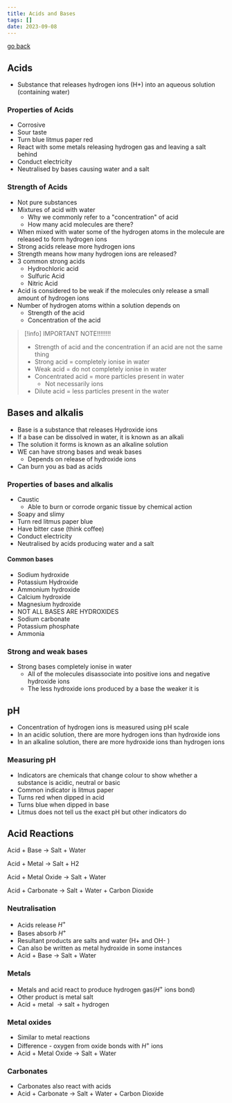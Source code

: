 ```yaml
---
title: Acids and Bases
tags: []
date: 2023-09-08
---
```

[go back](9Subjects/9Chemistry.md)

## Acids
- Substance that releases hydrogen ions (H+) into an aqueous solution (containing water)  
### Properties of Acids
- Corrosive
- Sour taste
- Turn blue litmus paper red
- React with some metals releasing hydrogen gas and leaving a salt behind
- Conduct electricity
- Neutralised by bases causing water and a salt

### Strength of Acids
- Not pure substances
- Mixtures of acid with water
	- Why we commonly refer to a "concentration" of acid
	- How many acid molecules are there?
- When mixed with water some of the hydrogen atoms in the molecule are released to form hydrogen ions
- Strong acids release more hydrogen ions
- Strength means how many hydrogen ions are released?
- 3 common strong acids
	- Hydrochloric acid
	- Sulfuric Acid
	- Nitric Acid
- Acid is considered to be weak if the molecules only release a small amount of hydrogen ions
- Number of hydrogen atoms within a solution depends on
	- Strength of the acid
	- Concentration of the acid

> [!info] IMPORTANT NOTE!!!!!!!!
> - Strength of acid and the concentration if an acid are not the same thing
> - Strong acid = completely ionise in water
> - Weak acid = do not completely ionise in water
> - Concentrated acid = more particles present in water
> 	- Not necessarily ions
> - Dilute acid = less particles present in the water

## Bases and alkalis
- Base is a substance that releases Hydroxide ions
- If a base can be dissolved in water, it is known as an alkali
- The solution it forms is known as an alkaline solution
- WE can have strong bases and weak bases
	- Depends on release of hydroxide ions
- Can burn you as bad as acids

### Properties of bases and alkalis
- Caustic
	- Able to burn or corrode organic tissue by chemical action
- Soapy and slimy
- Turn red litmus paper blue
- Have bitter case (think coffee)
- Conduct electricity
- Neutralised by acids producing water and a salt
#### Common bases
- Sodium hydroxide
- Potassium Hydroxide
- Ammonium hydroxide
- Calcium hydroxide
- Magnesium hydroxide
- NOT ALL BASES ARE HYDROXIDES
- Sodium carbonate
- Potassium phosphate
- Ammonia

### Strong and weak bases
- Strong bases completely ionise in water
	- All of the molecules disassociate into positive ions and negative hydroxide ions
	- The less hydroxide ions produced by a base the weaker it is

## pH
- Concentration of hydrogen ions is measured using pH scale
- In an acidic solution, there are more hydrogen ions than hydroxide ions
- In an alkaline solution, there are more hydroxide ions than hydrogen ions

### Measuring pH
- Indicators are chemicals that change colour to show whether a substance is acidic, neutral or basic
- Common indicator is litmus paper
- Turns red when dipped in acid
- Turns blue when dipped in base
- Litmus does not tell us the exact pH but other indicators do

## Acid Reactions

Acid + Base → Salt + Water

Acid + Metal → Salt + H2

Acid + Metal Oxide → Salt + Water

Acid + Carbonate → Salt + Water + Carbon Dioxide

### Neutralisation
- Acids release $H^+$
- Bases absorb $H^+$
- Resultant products are salts and water (H+ and OH- )
- Can also be written as metal hydroxide in some instances
- Acid + Base → Salt + Water

### Metals
- Metals and acid react to produce hydrogen gas($H^+$ ions bond)
- Other product is metal salt
- Acid + metal  → salt + hydrogen

### Metal oxides
- Similar to metal reactions
- Difference - oxygen from oxide bonds with $H^+$ ions
- Acid + Metal Oxide → Salt + Water

### Carbonates
- Carbonates also react with acids
- Acid + Carbonate → Salt + Water + Carbon Dioxide
